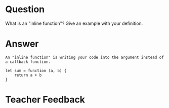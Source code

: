 # Question
What is an "inline function"? Give an example with your definition.

# Answer
    An "inline function" is writing your code into the argument instead of a callback function. 

    let sum = function (a, b) {
        return a + b
    }

# Teacher Feedback